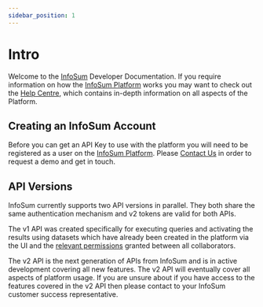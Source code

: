 ```yaml
---
sidebar_position: 1
---
```


# Intro

Welcome to the [InfoSum](https://www.infosum.com) Developer Documentation. If you require information on how the [InfoSum Platform](https://www.platform.infosum.com) works you may want to check out the [Help Centre](https://support.infosum.com), which contains in-depth information on all aspects of the Platform.

## Creating an InfoSum Account

Before you can get an API Key to use with the platform you will need to be registered as a user on the [InfoSum Platform](https://www.platform.infosum.com). Please [Contact Us](https://www.infosum.com/company/contact) in order to request a demo and get in touch. 

## API Versions

InfoSum currently supports two API versions in parallel. They both share the same authentication mechanism and v2 tokens are valid for both APIs.

The v1 API was created specifically for executing queries and activating the results using datasets which have already been created in the platform via the UI and the [relevant permissions](https://support.infosum.com/hc/en-us/articles/360019049798-Permissions-overview) granted between all collaborators.

The v2 API is the next generation of APIs from InfoSum and is in active development covering all new features. The v2 API will eventually cover all aspects of platform usage. If you are unsure about if you have access to the features covered in the v2 API then please contact to your InfoSum customer success representative.

